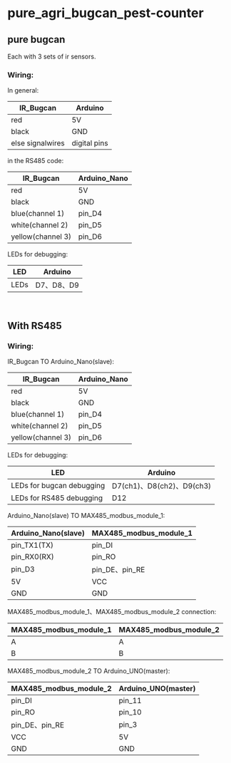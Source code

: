 # pure_agri_bugcan_pest-counter

## pure bugcan
Each with 3 sets of ir sensors.   
  
    
### Wiring:   
In general:   

|IR_Bugcan|Arduino|
| ---------- | -----------|
| red | 5V   |
|black   | GND   |
|else signalwires | digital pins  |    

in the RS485 code:    
    
|IR_Bugcan|Arduino_Nano|
| ---------- | -----------|
| red | 5V   |
|black   | GND   |
|blue(channel 1) | pin_D4  | 
|white(channel 2) | pin_D5  | 
|yellow(channel 3) | pin_D6  |     

LEDs for debugging:   
    
|LED|Arduino|
|------------|----------------|
|LEDs| D7、D8、D9|

  
## With RS485   
### Wiring:       
    
IR_Bugcan TO  Arduino_Nano(slave):  
    
|IR_Bugcan|Arduino_Nano|
| ---------- | -----------|
| red | 5V   |
|black   | GND   |
|blue(channel 1) | pin_D4  | 
|white(channel 2) | pin_D5  | 
|yellow(channel 3) | pin_D6  |     

LEDs for debugging:   
    
|LED|Arduino|
|------------|----------------|
|LEDs for bugcan debugging| D7(ch1)、D8(ch2)、D9(ch3)|
|LEDs for RS485 debugging| D12|   

Arduino_Nano(slave) TO MAX485_modbus_module_1:  
    
|Arduino_Nano(slave) |MAX485_modbus_module_1|
| ---------- | -----------|
| pin_TX1(TX) | pin_DI   |
| pin_RX0(RX)   | pin_RO  |
| pin_D3 | pin_DE、pin_RE |
|5V|VCC|
|GND|GND|

MAX485_modbus_module_1、MAX485_modbus_module_2 connection:   
    
|MAX485_modbus_module_1|MAX485_modbus_module_2|
|-----------| -----------|
|A  | A |
|B  | B |   


MAX485_modbus_module_2 TO Arduino_UNO(master):    
    
|MAX485_modbus_module_2|Arduino_UNO(master)|
|-----------| -----------|
|pin_DI   | pin_11   |
|pin_RO   | pin_10   |
|pin_DE、pin_RE| pin_3|
|VCC|5V|
|GND|GND|

